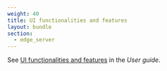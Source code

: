 ```yaml
---
weight: 40
title: UI functionalities and features
layout: bundle
section:
  - edge_server
---
```


See [UI functionalities and features](/users-guide/getting-started/#gui-features) in the *User guide*.
